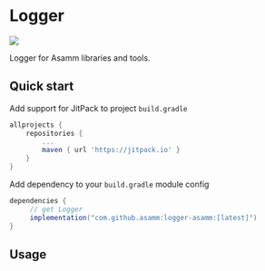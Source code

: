 # Logger

[![](https://jitpack.io/v/asamm/logger-asamm.svg)](https://jitpack.io/#asamm/logger-asamm)

Logger for Asamm libraries and tools.

## Quick start

Add support for JitPack to project `build.gradle`

```gradle
allprojects {
    repositories {
        ...
        maven { url 'https://jitpack.io' }
    }
}
```

Add dependency to your `build.gradle` module config

```gradle
dependencies {
     // get Logger
     implementation("com.github.asamm:logger-asamm:[latest]")
}
```

## Usage
